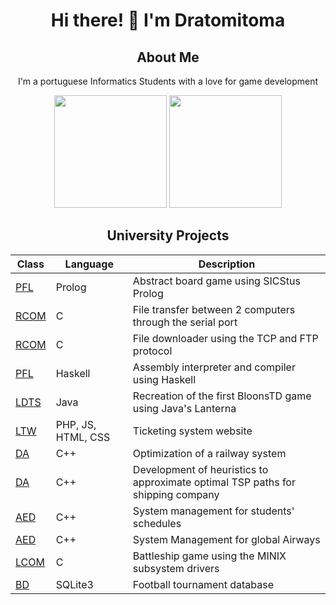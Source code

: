 <div align="center">

# Hi there! 👋 I'm Dratomitoma

## About Me

I'm a portuguese Informatics Students with a love for game development
</div>

<div align="center">
  <img height=180em src="https://github-readme-stats.vercel.app/api/top-langs/?username=dratomitoma&layout=compact">
  <img height=180em src="https://github-readme-stats.vercel.app/api?username=dratomitoma&show_icons=true&hide_border=true">
</div>

<div align="center">
  
## University Projects

| Class                  | Language | Description                                 |
|------------------------|----------|---------------------------------------------|
| [PFL](https://github.com/dratomitoma/CrossCut) | Prolog | Abstract board game using SICStus Prolog |
| [RCOM](https://github.com/Tonevanda/RCOM/tree/main/proj1) | C | File transfer between 2 computers through the serial port |
| [RCOM](https://github.com/Tonevanda/RCOM/tree/main/proj2) | C | File downloader using the TCP and FTP protocol|
| [PFL](https://github.com/Tonevanda/PFL-Haskell) | Haskell | Assembly interpreter and compiler using Haskell |
| [LDTS](https://github.com/dratomitoma/LDTS-Bloons) | Java | Recreation of the first BloonsTD game using Java's Lanterna |
| [LTW](https://github.com/dratomitoma/LIPPU) | PHP, JS, HTML, CSS | Ticketing system website |
| [DA](https://github.com/dratomitoma/DA-Railway) | C++ | Optimization of a railway system |
| [DA](https://github.com/dratomitoma/DA-Shipping) | C++ | Development of heuristics to approximate optimal TSP paths for shipping company |
| [AED](https://github.com/dratomitoma/AED-Schedules) | C++ | System management for students' schedules |
| [AED](https://github.com/dratomitoma/AED-Airline) | C++ | System Management for global Airways |
| [LCOM](https://github.com/dratomitoma/LCOM/tree/main/proj) | C | Battleship game using the MINIX subsystem drivers |
| [BD](https://github.com/dratomitoma/BD) | SQLite3 | Football tournament database |
